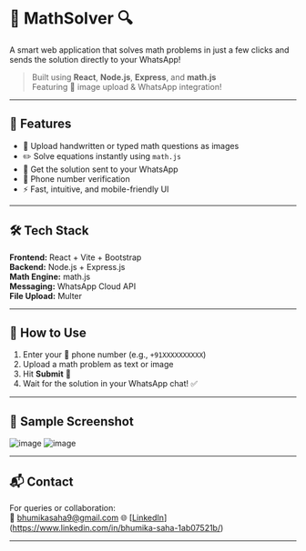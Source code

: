 
# 📐 MathSolver 🔍

A smart web application that solves math problems in just a few clicks and sends the solution directly to your WhatsApp!

> Built using **React**, **Node.js**, **Express**, and **math.js**  
> Featuring 📸 image upload & WhatsApp integration!

---

## 🚀 Features

- 📸 Upload handwritten or typed math questions as images  
- ✏️ Solve equations instantly using `math.js`  
- 📱 Get the solution sent to your WhatsApp  
- 🔐 Phone number verification  
- ⚡ Fast, intuitive, and mobile-friendly UI

---

## 🛠️ Tech Stack

**Frontend:** React + Vite + Bootstrap  
**Backend:** Node.js + Express.js  
**Math Engine:** math.js  
**Messaging:** WhatsApp Cloud API  
**File Upload:** Multer

---

## 🧪 How to Use

1. Enter your 📱 phone number (e.g., `+91XXXXXXXXXX`)
2. Upload a math problem as text or image
3. Hit **Submit** 📨
4. Wait for the solution in your WhatsApp chat! ✅

---

## 📸 Sample Screenshot

![image](https://github.com/user-attachments/assets/3a9e6c63-a88a-4f41-bb2d-2524dbde4113)
![image](https://github.com/user-attachments/assets/500e69d7-f540-4ce7-8bb6-cbf77dce26a2)


---

## 📬 Contact

For queries or collaboration:  
📧 bhumikasaha9@gmail.com
🌐 [[LinkedIn](https://linkedin.com/in/your-profile)](https://www.linkedin.com/in/bhumika-saha-1ab07521b/)

---

